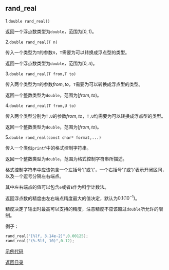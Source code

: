 ## rand_real

1.`double rand_real()`

返回一个浮点数类型为`double`，范围为$[0,1)$。

2.`double rand_real(T n)`

传入一个类型为`T`的参数$n$，`T`需要为可以转换成浮点型的类型。

返回一个浮点数类型为`double`，范围为$[0,n)$。

3.`double rand_real(T from,T to)`

传入两个类型为`T`的参数$from, to$，`T`需要为可以转换成浮点型的类型。

返回一个整数类型为`double`，范围为$[from, to)$。

4.`double rand_real(T from,U to)`

传入两个类型分别为`T,U`的参数$from, to$，`T,U`均需要为可以转换成浮点型的类型。

返回一个整数类型为`double`，范围为$[from, to)$。

5.`double rand_real(const char* format,...)`

传入一个类似`printf`中的格式控制字符串。

返回一个整数类型为`double`，范围为格式控制字符串所描述。

格式控制字符串中应该包含一个左括号'['或'('，一个右括号']'或')'表示开闭区间，以及一个逗号分隔左右端点。

其中左右端点的值可以包含`e`或者`E`作为科学计数法。

返回浮点数的精度由左右端点精度最大的值决定，默认为$0.1(10^{-1})$。

精度决定了输出时最高可以支持的精度，注意精度不应该超过`double`所允许的限制。

例子：

```cpp
rand_real("[%lf, 3.14e-2]",0.00125);
rand_real("(%.5lf, 10)",0.12);
```

[示例代码](../../../examples/rand_real.cpp)

[返回目录](../../home.md)
